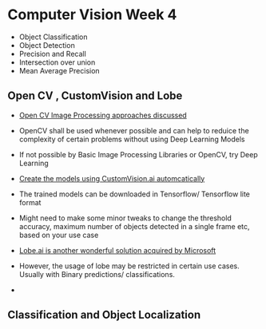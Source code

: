 # Computer Vision Week 4


- Object Classification
- Object Detection
- Precision and Recall
- Intersection over union
- Mean Average Precision

## Open CV , CustomVision and Lobe
- [Open CV Image Processing approaches discussed](https://github.com/sandheepgopinath/Code-Repository/tree/main/Computer-Vision/Opencv/Basic%20Image%20Processing)

- OpenCV shall be used whenever possible and can help to reduice the complexity of certain problems without using Deep Learning Models
- If not possible by Basic Image Processing Libraries or OpenCV, try Deep Learning
- [Create the models using CustomVision.ai automcatically](https://azure.microsoft.com/en-us/services/cognitive-services/custom-vision-service/)
- The trained models can be downloaded in Tensorflow/ Tensorflow lite format
- Might need to make some minor tweaks to change the threshold accuracy, maximum number of objects detected in a single frame etc, based on your use case
- [Lobe.ai is another wonderful solution acquired by Microsoft](https://www.lobe.ai/)
- However, the usage of lobe may be restricted in certain use cases. Usually with Binary predictions/ classifications. 
-
## Classification and Object Localization
